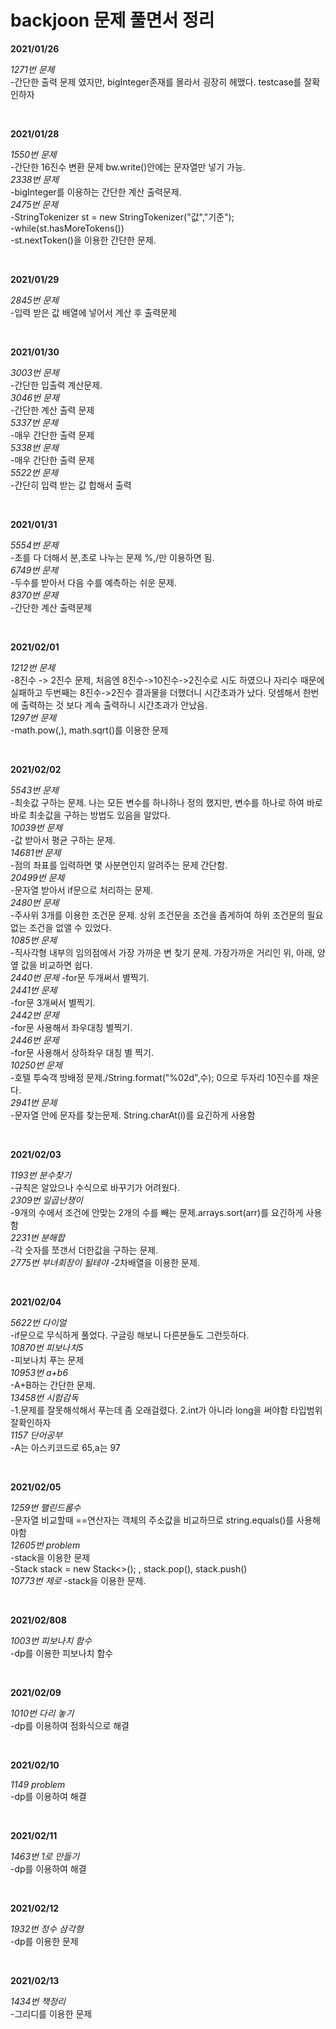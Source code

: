 # backjoon 문제 풀면서 정리

**2021/01/26**  

*1271번 문제*  
-간단한 출력 문제 였지만, bigInteger존재를 몰라서 굉장히 헤맸다. testcase를 잘확인하자

<br>

**2021/01/28**  

*1550번 문제*  
-간단한 16진수 변환 문제 bw.write()안에는 문자열만 넣기 가능.  
*2338번 문제*  
-bigInteger를 이용하는 간단한 계산 출력문제.  
*2475번 문제*  
-StringTokenizer st = new StringTokenizer("값","기준");  
-while(st.hasMoreTokens())  
-st.nextToken()을 이용한 간단한 문제. 

<br>

**2021/01/29**

*2845번 문제*  
-입력 받은 값 배열에 넣어서 계산 후 출력문제

<br>

**2021/01/30**

*3003번 문제*  
-간단한 입출력 계산문제.  
*3046번 문제*  
-간단한 계산 출력 문제  
*5337번 문제*  
-매우 간단한 출력 문제  
*5338번 문제*  
-매우 간단한 출력 문제  
*5522번 문제*  
-간단히 입력 받는 값 합해서 출력

<br>

**2021/01/31**

*5554번 문제*  
-초를 다 더해서 분,초로 나누는 문제 %,/만 이용하면 됨.  
*6749번 문제*  
-두수를 받아서 다음 수를 예측하는 쉬운 문제.  
*8370번 문제*  
-간단한 계산 출력문제

<br>

**2021/02/01**

*1212번 문제*  
-8진수 -> 2진수 문제, 처음엔 8진수->10진수->2진수로 시도 하였으나 자리수 때문에 실패하고 두번째는 8진수->2진수 결과물을 더했더니 시간초과가 났다. 덧셈해서 한번에 출력하는 것 보다 계속 출력하니 시간초과가 안났음.  
*1297번 문제*  
-math.pow(,), math.sqrt()를 이용한 문제

<br>

**2021/02/02**

*5543번 문제*  
-최솟값 구하는 문제. 나는 모든 변수를 하나하나 정의 했지만, 변수를 하나로 하여 바로바로 최솟값을 구하는 방법도 있음을 알았다.   
*10039번 문제*  
-값 받아서 평균 구하는 문제.  
*14681번 문제*  
-점의 좌표를 입력하면 몇 사분면인지 알려주는 문제 간단함.  
*20499번 문제*  
-문자열 받아서 if문으로 처리하는 문제.  
*2480번 문제*  
-주사위 3개를 이용한 조건문 문제. 상위 조건문을 조건을 좁게하여 하위 조건문의 필요없는 조건을 없앨 수 있었다.  
*1085번 문제*  
-직사각형 내부의 임의점에서 가장 가까운 변 찾기 문제. 가장가까운 거리인 위, 아래, 양옆 값을 비교하면 쉽다.  
*2440번 문제*
-for문 두개써서 별찍기.  
*2441번 문제*  
-for문 3개써서 별찍기.  
*2442번 문제*  
-for문 사용해서 좌우대칭 별찍기.  
*2446번 문제*  
-for문 사용해서 상하좌우 대칭 별 찍기.  
*10250번 문제*  
-호텔 투숙객 방배정 문제./String.format("%02d",수); 0으로 두자리 10진수를 채운다.  
*2941번 문제*  
-문자열 안에 문자를 찾는문제. String.charAt(i)를 요긴하게 사용함

<br>

**2021/02/03**

*1193번 분수찾기*  
-규칙은 알았으나 수식으로 바꾸기가 어려웠다.  
*2309번 일곱난쟁이*  
-9개의 수에서 조건에 안맞는 2개의 수를 빼는 문제.arrays.sort(arr)를 요긴하게 사용함  
*2231번 분해합*  
-각 숫자를 쪼갠서 더한값을 구하는 문제.  
*2775번 부녀회장이 될테야*
-2차배열을 이용한 문제.  

<br>

**2021/02/04**

*5622번 다이얼*  
-if문으로 무식하게 풀었다. 구글링 해보니 다른분들도 그런듯하다.  
*10870번 피보나치5*  
-피보나치 푸는 문제  
*10953번 a+b6*  
-A+B하는 간단한 문제.  
*13458번 시험감독*  
-1.문제를 잘못해석해서 푸는데 좀 오래걸렸다. 2.int가 아니라 long을 써야함 타입범위 잘확인하자  
*1157 단어공부*  
-A는 아스키코드로 65,a는 97  

<br>

**2021/02/05**

*1259번 팰린드롬수*  
-문자열 비교할때 ==연산자는 객체의 주소값을 비교하므로 string.equals()를 사용해야함  
*12605번 problem*  
-stack을 이용한 문제  
-Stack<String> stack = new Stack<>(); , stack.pop(), stack.push()  
*10773번 제로*
-stack을 이용한 문제.

<br>

**2021/02/808**

*1003번 피보나치 함수*  
-dp를 이용한 피보나치 함수  

<br>

**2021/02/09**

*1010번 다리 놓기*  
-dp를 이용하여 점화식으로 해결

<br>

**2021/02/10**

*1149 problem*  
-dp를 이용하여 해결

<br>

**2021/02/11**  

*1463번 1로 만들기*  
-dp를 이용하여 해결

<br>

**2021/02/12**

*1932번 정수 삼각형*  
-dp를 이용한 문제    

<br>

**2021/02/13**

*1434번 책정리*  
-그리디를 이용한 문제  

<br>